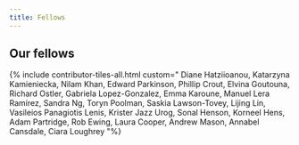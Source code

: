 ```yaml
---
title: Fellows
---
```


## Our fellows

{% include contributor-tiles-all.html custom="
Diane Hatziioanou, 
Katarzyna Kamieniecka, 
Nilam Khan, 
Edward Parkinson, 
Phillip Crout, 
Elvina Goutouna, 
Richard Ostler, 
Gabriela Lopez-Gonzalez, 
Emma Karoune, 
Manuel Lera Ramírez, 
Sandra Ng, 
Toryn Poolman, 
Saskia Lawson-Tovey, 
Lijing Lin, 
Vasileios Panagiotis Lenis, 
Krister Jazz Urog, 
Sonal Henson, 
Korneel Hens, 
Adam Partridge, 
Rob Ewing, 
Laura Cooper, 
Andrew Mason, 
Annabel Cansdale, 
Ciara Loughrey 
"%}
